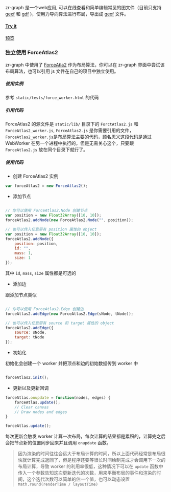 
zr-graph 是一个web应用, 可以在线查看和简单编辑常见的图文件（目前只支持 [gexf](http://gexf.net/format/) 和 [gdf](https://gephi.org/users/supported-graph-formats/gdf-format/) )，使用力导向算法进行布局，导出成 [gexf](https://gephi.org/users/supported-graph-formats/gdf-format/) 文件。

#### [Try it](http://zr-graph.qiniudn.com)

[预览](http://pictures-shenyi.qiniudn.com/zr-graph/overview.jpg)


### 独立使用 ForceAtlas2

zr-graph 中使用了 [ForceAtla2](http://webatlas.fr/tempshare/ForceAtlas2_Paper.pdf) 作为布局算法，你可以在 zr-graph 界面中尝试该布局算法，也可以引用 js 文件在自己的项目中独立使用。


##### 使用实例

参考 `static/tests/force_worker.html` 的代码

##### 引用代码

ForceAtlas2 的源文件是 `static/lib/` 目录下的 `ForctAtlas2.js` 和 `ForceAtlas2_worker.js`, `ForceAtlas2.js` 是你需要引用的文件，`ForceAtlas2_worker.js`是布局算法主要的代码，顾名思义这段代码是通过 WebWorker 在另一个进程中执行的，但是无需关心这个，只要跟 `ForceAtlas2.js` 放在同个目录下就行了。

##### 使用代码

+ 创建 ForceAtlas2 实例

```javascript
var forceAtlas2 = new ForceAtlas2();
```

+ 添加节点

```javascript

// 你可以使用 ForceAtlas2.Node 创建节点
var position = new Float32Array([10, 10]);
forceAtlas2.addNode(new ForceAtlas2.Node("", position));

// 也可以传入任意带有 position 属性的 object
var position = new Float32Array([10, 10]);
forceAtlas2.addNode({
    position: position,
    id: "",
    mass: 1,
    size: 1
});

```

其中 `id`, `mass`, `size` 属性都是可选的

+ 添加边

跟添加节点类似

```javascript

// 你可以使用 ForceAtlas2.Edge 创建边
forceAtlas2.addEdge(new ForceAtlas2.Edge(sNode, tNode));

// 也可以传入任意带有 source 和 target 属性的 object
forceAtlas2.addEdge({
    source: sNode,
    target: tNode
});

```

+ 初始化

初始化会创建一个 worker 并把顶点和边的初始数据传到 worker 中

```javascript

forceAtlas2.init();

```

+ 更新以及更新回调

```javascript
forceAtlas.onupdate = function(nodes, edges) {
    forceAtlas.update();
    // Clear canvas
    // Draw nodes and edges
}

forceAtlas.update();
```

每次更新会触发 worker 计算一次布局，每次计算的结果都是累积的，计算完之后会把节点新的位置同步回来并且调用 `onupdate` 函数。

> 因为渲染的时间往往会远大于布局计算的时间，所以上面代码经常是布局很快就计算完成返回了，但是程序还要等很长时间绘制完成才会调用下一次的布局计算，导致 worker 的利用率很低，这种情况下可以在 `update` 函数中传入一个参数告知这次更新迭代的次数，用来平衡布局的事件和渲染的时间，这个迭代次数可以简单的估一个值，也可以动态设置 `Math.round(renderTime / layoutTime)`



